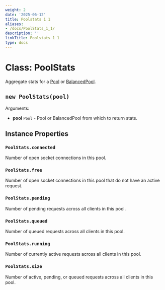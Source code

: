 ```yaml
---
weight: 2
date: '2025-06-12'
title: Poolstats 1 1
aliases:
- /docs/PoolStats_1_1/
description: ''
linkTitle: Poolstats 1 1
type: docs
---
```


# Class: PoolStats

Aggregate stats for a [Pool](Pool.md) or [BalancedPool](BalancedPool.md).

## `new PoolStats(pool)`

Arguments:

* **pool** `Pool` - Pool or BalancedPool from which to return stats.

## Instance Properties

### `PoolStats.connected`

Number of open socket connections in this pool.

### `PoolStats.free`

Number of open socket connections in this pool that do not have an active request.

### `PoolStats.pending`

Number of pending requests across all clients in this pool.

### `PoolStats.queued`

Number of queued requests across all clients in this pool.

### `PoolStats.running`

Number of currently active requests across all clients in this pool.

### `PoolStats.size`

Number of active, pending, or queued requests across all clients in this pool.

